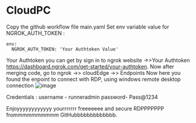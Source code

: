 # CloudPC
Copy the github workflow file main.yaml
Set env variable value for NGROK_AUTH_TOKEN :
```
env:
  NGROK_AUTH_TOKEN: 'Your Authtoken Value'
```
 Your Authtoken you can get by sign in to ngrok website ->>Your Authtoken https://dashboard.ngrok.com/get-started/your-authtoken.
Now after merging code, go to ngrok ->> cloudEdge ->> Endpoints 
Now here you found the enpoint to connect with RDP, using windows remote desktop connection ![image](https://github.com/Sangwaniya/CloudPC/assets/87386688/a3a58dce-0b61-442c-ad7b-a47a213da4e4)

Credentials : 
username - runneradmin
password- Pass@1234

Enjoyyyyyyyyyyyy yourrrrrrr freeeeeee and secure RDPPPPPPP frommmmmmmmmm GitHubbbbbbbbbbbbb.
 
